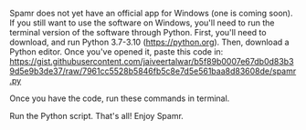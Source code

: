 Spamr does not yet have an official app for Windows (one is coming soon). If you still want to use the software on Windows, you'll need to run the terminal version of the software through Python. First, you'll need to download, and run Python 3.7-3.10 (https://python.org).
Then, download a Python editor. Once you've opened it, paste this code in: https://gist.githubusercontent.com/jaiveertalwar/b5f89b0007e67db0d83b39d5e9b3de37/raw/7961cc5528b5846fb5c8e7d5e561baa8d83608de/spamr.py

Once you have the code, run these commands in terminal. 
<script src="https://gist.github.com/jaiveertalwar/a3f84a5031868b0e1069fb0fc7bf7a08.js"></script>
<script src="https://gist.github.com/jaiveertalwar/eafd9248f3eadacbe5fcc62c3cce11dc.js"></script>


Run the Python script. That's all! Enjoy Spamr.

